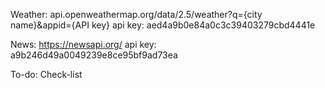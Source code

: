 Weather:
api.openweathermap.org/data/2.5/weather?q={city name}&appid={API key}
api key: aed4a9b0e84a0c3c39403279cbd4441e

News:
https://newsapi.org/
api key: a9b246d49a0049239e8ce95bf9ad73ea

To-do:
Check-list